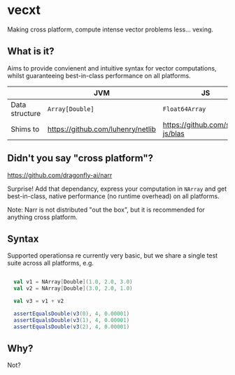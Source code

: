 # vecxt

Making cross platform, compute intense vector problems less... vexing.

## What is it?

Aims to provide convienent and intuitive syntax for vector computations, whilst guaranteeing best-in-class performance on all platforms.

||JVM|JS|Native|
----|----|----|----|
Data structure| `Array[Double]` | `Float64Array` | `Array[Double]` |
Shims to | https://github.com/luhenry/netlib | https://github.com/stdlib-js/blas | [CBLAS](https://github.com/ekrich/sblas) |

## Didn't you say "cross platform"?

https://github.com/dragonfly-ai/narr

Surprise! Add that dependancy, express your computation in `NArray` and get best-in-class, native performance (no runtime overhead) on all platforms.

Note: Narr is not distributed "out the box", but it is recommended for anything cross platform.

## Syntax

Supported operationsa re currently very basic, but we share a single test suite across all platforms, e.g.

```scala

  val v1 = NArray[Double](1.0, 2.0, 3.0)
  val v2 = NArray[Double](3.0, 2.0, 1.0)

  val v3 = v1 + v2

  assertEqualsDouble(v3(0), 4, 0.00001)
  assertEqualsDouble(v3(1), 4, 0.00001)
  assertEqualsDouble(v3(2), 4, 0.00001)

```

## Why?

Not?